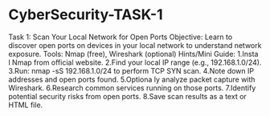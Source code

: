# CyberSecurity-TASK-1
 Task 1:  Scan Your Local Network for Open Ports
 Objective: Learn to discover open ports on devices in your local network to
 understand network exposure.
 Tools: Nmap (free), Wireshark (optional)
 Hints/Mini Guide:
 1.Insta l Nmap from official website.
 2.Find your local IP range (e.g., 192.168.1.0/24).
 3.Run: nmap -sS 192.168.1.0/24 to perform TCP SYN scan.
 4.Note down IP addresses and open ports found.
 5.Optiona ly analyze packet capture with Wireshark.
 6.Research common services running on those ports.
 7.Identify potential security risks from open ports.
 8.Save scan results as a text or HTML file.
